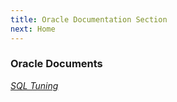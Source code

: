 ```yaml
---
title: Oracle Documentation Section
next: Home
---
```




### Oracle Documents

[*SQL Tuning*](sql-tuning)


